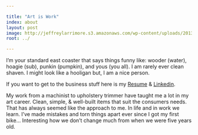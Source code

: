 ```yaml
---

title: "Art is Work"
index: about
layout: post
image: http://jeffreylarrimore.s3.amazonaws.com/wp-content/uploads/2013/04/rt1_portrait_2.jpg
root: ../

---
```


I’m your standard east coaster that says things funny like: wooder (water), hoagie (sub), punkin (pumpkin), and yous (you
all). I am rarely ever clean shaven. I might look like a hooligan but, I am a nice person.

If you want to get to the business stuff here is my <a href="http://jeffreylarrimore.com/resume/"
target="_blank">Resume</a> & <a href="http://www.linkedin.com/in/jeffreylarrimore" target="_blank">Linkedin</a>.

My work from a machinist to upholstery trimmer have taught me a lot in my art career. Clean, simple, & well-built items
that suit the consumers needs. That has always seemed like the approach to me. In life and in work we learn. I’ve made
mistakes and torn things apart ever since I got my first bike… Interesting how we don’t change much from when we were
five years old.
